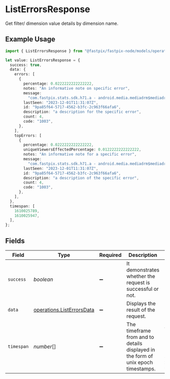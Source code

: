 # ListErrorsResponse

Get filter/ dimension value details by dimension name.

## Example Usage

```typescript
import { ListErrorsResponse } from "@fastpix/fastpix-node/models/operations";

let value: ListErrorsResponse = {
  success: true,
  data: {
    errors: [
      {
        percentage: 0.0222222222222222,
        notes: "An informative note on specific error",
        message:
          "com.fastpix.stats.sdk.h71.a - android.media.mediadrm$mediadrmstateexception: failed to handle key response: drm vendor-defined error: -2998",
        lastSeen: "2023-12-01T11:31:07Z",
        id: "9pa85f64-5717-4562-b3fc-2c963f66afa6",
        description: "a description for the specific error",
        count: 4,
        code: "1003",
      },
    ],
    topErrors: [
      {
        percentage: 0.0222222222222222,
        uniqueViewersEffectedPercentage: 0.0122222222222222,
        notes: "An informative note for a specific error",
        message:
          "com.fastpix.stats.sdk.h71.a - android.media.mediadrm$mediadrmstateexception: failed to handle key response: drm vendor-defined error: -2998",
        lastSeen: "2023-12-01T11:31:07Z",
        id: "9pa85f64-5717-4562-b3fc-2c963f66afa6",
        description: "a description of the specific error",
        count: 4,
        code: "1003",
      },
    ],
  },
  timespan: [
    1610025789,
    1610025947,
  ],
};
```

## Fields

| Field                                                                              | Type                                                                               | Required                                                                           | Description                                                                        | Example                                                                            |
| ---------------------------------------------------------------------------------- | ---------------------------------------------------------------------------------- | ---------------------------------------------------------------------------------- | ---------------------------------------------------------------------------------- | ---------------------------------------------------------------------------------- |
| `success`                                                                          | *boolean*                                                                          | :heavy_minus_sign:                                                                 | It demonstrates whether the request is successful or not.                          |                                                                                    |
| `data`                                                                             | [operations.ListErrorsData](../../models/operations/listerrorsdata.md)             | :heavy_minus_sign:                                                                 | Displays the result of the request.                                                |                                                                                    |
| `timespan`                                                                         | *number*[]                                                                         | :heavy_minus_sign:                                                                 | The timeframe from and to details displayed in the form of unix epoch timestamps.<br/> | {<br/>"availableValue": [<br/>1610025789,<br/>1610025947<br/>]<br/>}               |